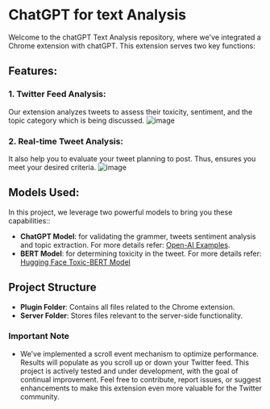 # ChatGPT for text Analysis 
Welcome to the chatGPT Text Analysis repository, where we've integrated a Chrome extension with chatGPT. This extension serves two key functions:

## Features:
### 1. **Twitter Feed Analysis**:
Our extension analyzes tweets to assess their toxicity, sentiment, and the topic category which is being discussed.
![image](https://user-images.githubusercontent.com/22698201/223541189-d4f0dd11-60f9-43ed-af04-25c3a0af8cbd.png)

### 2. **Real-time Tweet Analysis**:
It also help you to evaluate your tweet planning to post. Thus, ensures you meet your desired criteria.
![image](https://user-images.githubusercontent.com/22698201/223541816-f98afba1-4281-4095-a0d0-a06405169fc3.png)

## Models Used:
In this project,  we leverage two powerful models to bring you these capabilities::
- **ChatGPT Model**: for validating the grammer, tweets sentiment analysis and topic extraction. For more details refer: [Open-AI Examples](https://platform.openai.com/examples). 
- **BERT Model**: for determining toxicity in the tweet. For more details refer: [Hugging Face Toxic-BERT Model](https://huggingface.co/unitary/toxic-bert)

## Project Structure

- **Plugin Folder**: Contains all files related to the Chrome extension.
- **Server Folder**: Stores files relevant to the server-side functionality.

### Important Note
- We've implemented a scroll event mechanism to optimize performance. Results will populate as you scroll up or down your Twitter feed.
This project is actively tested and under development, with the goal of continual improvement.
Feel free to contribute, report issues, or suggest enhancements to make this extension even more valuable for the Twitter community.
